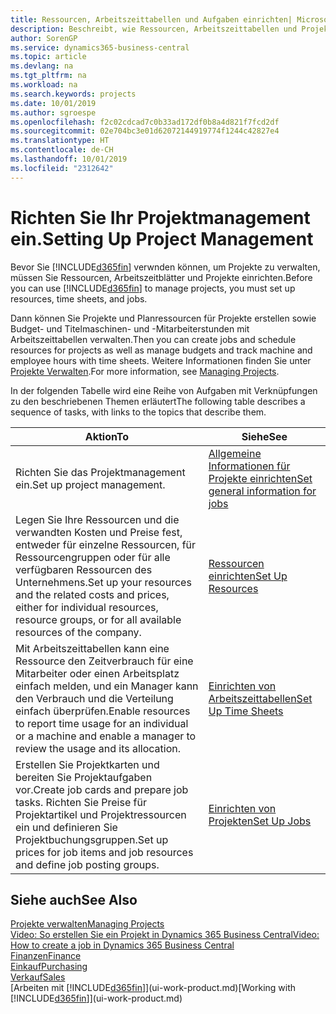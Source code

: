 ```yaml
---
title: Ressourcen, Arbeitszeittabellen und Aufgaben einrichten| Microsoft Docs
description: Beschreibt, wie Ressourcen, Arbeitszeittabellen und Projekte eingerichtet werden, um Projekte zu verwalten.
author: SorenGP
ms.service: dynamics365-business-central
ms.topic: article
ms.devlang: na
ms.tgt_pltfrm: na
ms.workload: na
ms.search.keywords: projects
ms.date: 10/01/2019
ms.author: sgroespe
ms.openlocfilehash: f2c02cdcad7c0b33ad172df0b8a4d821f7fcd2df
ms.sourcegitcommit: 02e704bc3e01d62072144919774f1244c42827e4
ms.translationtype: HT
ms.contentlocale: de-CH
ms.lasthandoff: 10/01/2019
ms.locfileid: "2312642"
---
```

# <a name="setting-up-project-management"></a><span data-ttu-id="72ed5-103">Richten Sie Ihr Projektmanagement ein.</span><span class="sxs-lookup"><span data-stu-id="72ed5-103">Setting Up Project Management</span></span>
<span data-ttu-id="72ed5-104">Bevor Sie [!INCLUDE[d365fin](includes/d365fin_md.md)] verwnden können, um Projekte zu verwalten, müssen Sie Ressourcen, Arbeitszeitblätter und Projekte einrichten.</span><span class="sxs-lookup"><span data-stu-id="72ed5-104">Before you can use [!INCLUDE[d365fin](includes/d365fin_md.md)] to manage projects, you must set up resources, time sheets, and jobs.</span></span>

<span data-ttu-id="72ed5-105">Dann können Sie Projekte und Planressourcen für Projekte erstellen sowie Budget- und Titelmaschinen- und -Mitarbeiterstunden mit Arbeitszeittabellen verwalten.</span><span class="sxs-lookup"><span data-stu-id="72ed5-105">Then you can create jobs and schedule resources for projects as well as manage budgets and track machine and employee hours with time sheets.</span></span> <span data-ttu-id="72ed5-106">Weitere Informationen finden Sie unter [Projekte Verwalten](projects-manage-projects.md).</span><span class="sxs-lookup"><span data-stu-id="72ed5-106">For more information, see [Managing Projects](projects-manage-projects.md).</span></span>  

<span data-ttu-id="72ed5-107">In der folgenden Tabelle wird eine Reihe von Aufgaben mit Verknüpfungen zu den beschriebenen Themen erläutert</span><span class="sxs-lookup"><span data-stu-id="72ed5-107">The following table describes a sequence of tasks, with links to the topics that describe them.</span></span>

| <span data-ttu-id="72ed5-108">Aktion</span><span class="sxs-lookup"><span data-stu-id="72ed5-108">To</span></span> | <span data-ttu-id="72ed5-109">Siehe</span><span class="sxs-lookup"><span data-stu-id="72ed5-109">See</span></span> |
| --- | --- |
| <span data-ttu-id="72ed5-110">Richten Sie das Projektmanagement ein.</span><span class="sxs-lookup"><span data-stu-id="72ed5-110">Set up project management.</span></span>|[<span data-ttu-id="72ed5-111">Allgemeine Informationen für Projekte einrichten</span><span class="sxs-lookup"><span data-stu-id="72ed5-111">Set general information for jobs</span></span>](projects-how-setup-jobs.md#to-set-general-information-for-jobs)|
| <span data-ttu-id="72ed5-112">Legen Sie Ihre Ressourcen und die verwandten Kosten und Preise fest, entweder für einzelne Ressourcen, für Ressourcengruppen oder für alle verfügbaren Ressourcen des Unternehmens.</span><span class="sxs-lookup"><span data-stu-id="72ed5-112">Set up your resources and the related costs and prices, either for individual resources, resource groups, or for all available resources of the company.</span></span> |[<span data-ttu-id="72ed5-113">Ressourcen einrichten</span><span class="sxs-lookup"><span data-stu-id="72ed5-113">Set Up Resources</span></span>](projects-how-setup-resources.md) |
| <span data-ttu-id="72ed5-114">Mit Arbeitszeittabellen kann eine Ressource den Zeitverbrauch für eine Mitarbeiter oder einen Arbeitsplatz einfach melden, und ein Manager kann den Verbrauch und die Verteilung einfach überprüfen.</span><span class="sxs-lookup"><span data-stu-id="72ed5-114">Enable resources to report time usage for an individual or a machine and enable a manager to review the usage and its allocation.</span></span> |[<span data-ttu-id="72ed5-115">Einrichten von Arbeitszeittabellen</span><span class="sxs-lookup"><span data-stu-id="72ed5-115">Set Up Time Sheets</span></span>](projects-how-setup-time-sheets.md) |
| <span data-ttu-id="72ed5-116">Erstellen Sie Projektkarten und bereiten Sie Projektaufgaben vor.</span><span class="sxs-lookup"><span data-stu-id="72ed5-116">Create job cards and prepare job tasks.</span></span> <span data-ttu-id="72ed5-117">Richten Sie Preise für Projektartikel und Projektressourcen ein und definieren Sie Projektbuchungsgruppen.</span><span class="sxs-lookup"><span data-stu-id="72ed5-117">Set up prices for job items and job resources and define job posting groups.</span></span> |[<span data-ttu-id="72ed5-118">Einrichten von Projekten</span><span class="sxs-lookup"><span data-stu-id="72ed5-118">Set Up Jobs</span></span>](projects-how-setup-jobs.md) |

## <a name="see-also"></a><span data-ttu-id="72ed5-119">Siehe auch</span><span class="sxs-lookup"><span data-stu-id="72ed5-119">See Also</span></span>

[<span data-ttu-id="72ed5-120">Projekte verwalten</span><span class="sxs-lookup"><span data-stu-id="72ed5-120">Managing Projects</span></span>](projects-manage-projects.md)  
[<span data-ttu-id="72ed5-121">Video: So erstellen Sie ein Projekt in Dynamics 365 Business Central</span><span class="sxs-lookup"><span data-stu-id="72ed5-121">Video: How to create a job in Dynamics 365 Business Central</span></span>](https://www.youtube.com/watch?v=VqaPWr7BWmw)  
[<span data-ttu-id="72ed5-122">Finanzen</span><span class="sxs-lookup"><span data-stu-id="72ed5-122">Finance</span></span>](finance.md)  
[<span data-ttu-id="72ed5-123">Einkauf</span><span class="sxs-lookup"><span data-stu-id="72ed5-123">Purchasing</span></span>](purchasing-manage-purchasing.md)  
[<span data-ttu-id="72ed5-124">Verkauf</span><span class="sxs-lookup"><span data-stu-id="72ed5-124">Sales</span></span>](sales-manage-sales.md)  
<span data-ttu-id="72ed5-125">[Arbeiten mit [!INCLUDE[d365fin](includes/d365fin_md.md)]](ui-work-product.md)</span><span class="sxs-lookup"><span data-stu-id="72ed5-125">[Working with [!INCLUDE[d365fin](includes/d365fin_md.md)]](ui-work-product.md)</span></span>  
